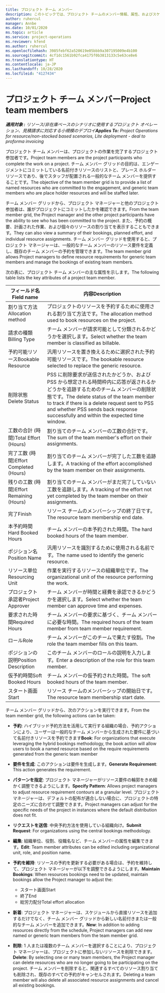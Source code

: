 ```yaml
---
title: プロジェクト チーム メンバー
description: このトピックでは、プロジェクト チームのメンバー情報、属性、およびスケジュールを操作する方法に関する情報を提供します。
author: ruhercul
manager: Annbe
ms.date: 10/01/2020
ms.topic: article
ms.service: project-operations
ms.reviewer: kfend
ms.author: ruhercul
ms.openlocfilehash: 3985febf62a520619e05bbb9a307195009e4b100
ms.sourcegitcommit: 4cf1dc1561b92fca4175f0b3813133c5e63ce8e6
ms.translationtype: HT
ms.contentlocale: ja-JP
ms.lasthandoff: 10/28/2020
ms.locfileid: "4127434"
---
```

# <a name="project-team-members"></a><span data-ttu-id="42377-103">プロジェクト チーム メンバー</span><span class="sxs-lookup"><span data-stu-id="42377-103">Project team members</span></span>

<span data-ttu-id="42377-104">_**適用対象 :** リソース/非在庫ベースのシナリオに使用するプロジェクト オペレーション、見積請求に対応する小規模のデプロイ_</span><span class="sxs-lookup"><span data-stu-id="42377-104">_**Applies To:** Project Operations for resource/non-stocked based scenarios, Lite deployment - deal to proforma invoicing_</span></span>

<span data-ttu-id="42377-105">プロジェクト チーム メンバーは、プロジェクトの作業を完了するプロジェクト参加者です。</span><span class="sxs-lookup"><span data-stu-id="42377-105">Project team members are the project participants who complete the work on a project.</span></span> <span data-ttu-id="42377-106">チーム メンバー グリッドの目的は、エンゲージメントにコミットしている名前付きリソースのリストと、プレース ホルダー リソースであり、後でスタッフが配置される一般的なチーム メンバーを提供することです。</span><span class="sxs-lookup"><span data-stu-id="42377-106">The objective of the team member grid is to provide a list of named resources who are committed to the engagement, and generic team members who are place holder resources and will be staffed later.</span></span>

<span data-ttu-id="42377-107">チーム メンバー グリッドから、プロジェクト マネージャーと他のプロジェクト参加者は、誰がプロジェクトにコミットしたかを確認できます。</span><span class="sxs-lookup"><span data-stu-id="42377-107">From the team member grid, the Project manager and the other project participants have the ability to see who has been committed to the project.</span></span> <span data-ttu-id="42377-108">また、予約の概要、計画された作業、および個々のリソースの割り当てを表示することもできます。</span><span class="sxs-lookup"><span data-stu-id="42377-108">They can also view a summary of their bookings, planned effort, and individual resource assignments.</span></span> <span data-ttu-id="42377-109">チーム メンバー グリッドを使用すると、プロジェクト マネージャーは、一般的なチーム メンバーのリソース要件を定義し、既存のチーム メンバーの予約を管理できます。</span><span class="sxs-lookup"><span data-stu-id="42377-109">The team member grid allows Project managers to define resource requirements for generic team members and manage the bookings of existing team members.</span></span>

<span data-ttu-id="42377-110">次の表に、プロジェクト チーム メンバーの主な属性を示します。</span><span class="sxs-lookup"><span data-stu-id="42377-110">The following table lists the key attributes of a project team member.</span></span>

| <span data-ttu-id="42377-111">フィールド名</span><span class="sxs-lookup"><span data-stu-id="42377-111">Field name</span></span>          | <span data-ttu-id="42377-112">内容</span><span class="sxs-lookup"><span data-stu-id="42377-112">Description</span></span>                                                                                                                                                                  |
|--------------------------|-----------------------------------------------------------------------------------------------------------------------------------------------------------------------------------|
| <span data-ttu-id="42377-113">割り当て方法</span><span class="sxs-lookup"><span data-stu-id="42377-113">Allocation method</span></span>        | <span data-ttu-id="42377-114">プロジェクトのリソースを予約するために使用される割り当て方法です。</span><span class="sxs-lookup"><span data-stu-id="42377-114">The allocation method used to book resources on the project.</span></span>                                                                         |
| <span data-ttu-id="42377-115">請求の種類</span><span class="sxs-lookup"><span data-stu-id="42377-115">Billing Type</span></span>             | <span data-ttu-id="42377-116">チーム メンバーが請求可能として分類されるかどうかを選択します。</span><span class="sxs-lookup"><span data-stu-id="42377-116">Select whether the team member is classified as billable.</span></span>                                                                                                                                       |
| <span data-ttu-id="42377-117">予約可能リソース</span><span class="sxs-lookup"><span data-stu-id="42377-117">Bookable Resource</span></span>        | <span data-ttu-id="42377-118">汎用リソースを置き換えるために選択された予約可能リソースです。</span><span class="sxs-lookup"><span data-stu-id="42377-118">The bookable resource selected to replace the generic resource.</span></span>                                                                                                                   |
| <span data-ttu-id="42377-119">削除状態</span><span class="sxs-lookup"><span data-stu-id="42377-119">Delete Status</span></span>            | <span data-ttu-id="42377-120">PSS に削除要求が送信されたかどうか、および PSS から想定される時間枠内に応答が返されるかどうかを追跡するためのチーム メンバーの削除状態です。</span><span class="sxs-lookup"><span data-stu-id="42377-120">The delete status of the team member to track if there is a delete request sent to PSS and whether PSS sends back response successfully and within the expected time window.</span></span> |
| <span data-ttu-id="42377-121">工数の合計 (時間)</span><span class="sxs-lookup"><span data-stu-id="42377-121">Total Effort (Hours)</span></span>     | <span data-ttu-id="42377-122">割り当てのチーム メンバーの工数の合計です。</span><span class="sxs-lookup"><span data-stu-id="42377-122">The sum of the team member's effort on their assignments.</span></span>                                                                                                                         |
| <span data-ttu-id="42377-123">完了工数 (時間)</span><span class="sxs-lookup"><span data-stu-id="42377-123">Effort Completed (Hours)</span></span> | <span data-ttu-id="42377-124">割り当てのチーム メンバーが完了した工数を追跡します。</span><span class="sxs-lookup"><span data-stu-id="42377-124">A tracking of the effort accomplished by the team member on their assignments.</span></span>                                                                                           |
| <span data-ttu-id="42377-125">残りの工数 (時間)</span><span class="sxs-lookup"><span data-stu-id="42377-125">Effort Remaining (Hours)</span></span> | <span data-ttu-id="42377-126">割り当てのチーム メンバーがまだ完了していない工数を追跡します。</span><span class="sxs-lookup"><span data-stu-id="42377-126">A tracking of the effort not yet completed by the team member on their assignments.</span></span>                                                                                    |
| <span data-ttu-id="42377-127">完了</span><span class="sxs-lookup"><span data-stu-id="42377-127">Finish</span></span>                   | <span data-ttu-id="42377-128">リソース チームのメンバーシップの終了日です。</span><span class="sxs-lookup"><span data-stu-id="42377-128">The resource team membership end date.</span></span>                                                                                                                                            |
| <span data-ttu-id="42377-129">本予約時間</span><span class="sxs-lookup"><span data-stu-id="42377-129">Hard Booked Hours</span></span>        | <span data-ttu-id="42377-130">チーム メンバーの本予約された時間。</span><span class="sxs-lookup"><span data-stu-id="42377-130">The hard booked hours of the team member.</span></span>                                                                                                                                                                |
| <span data-ttu-id="42377-131">ポジション名</span><span class="sxs-lookup"><span data-stu-id="42377-131">Position Name</span></span>            | <span data-ttu-id="42377-132">汎用リソースを識別するために使用される名前です。</span><span class="sxs-lookup"><span data-stu-id="42377-132">The name used to identify the generic resource.</span></span>                                                                                                                                   |
| <span data-ttu-id="42377-133">リソース単位</span><span class="sxs-lookup"><span data-stu-id="42377-133">Resourcing Unit</span></span>          | <span data-ttu-id="42377-134">作業を実行するリソースの組織単位です。</span><span class="sxs-lookup"><span data-stu-id="42377-134">The organizational unit of the resource performing the work.</span></span>                                                                                                                      |
| <span data-ttu-id="42377-135">プロジェクト承認者</span><span class="sxs-lookup"><span data-stu-id="42377-135">Project Approver</span></span>         | <span data-ttu-id="42377-136">チーム メンバーが時間と経費を承認できるかどうかを選択します。</span><span class="sxs-lookup"><span data-stu-id="42377-136">Select whether the team member can approve time and expenses.</span></span>                                                                                                                     |
| <span data-ttu-id="42377-137">要求された時間</span><span class="sxs-lookup"><span data-stu-id="42377-137">Required Hours</span></span>           | <span data-ttu-id="42377-138">チーム メンバーの要求に基づく、チーム メンバーに必要な時間。</span><span class="sxs-lookup"><span data-stu-id="42377-138">The required hours of the team member from team member requirement.</span></span>                                                                                                                       |
| <span data-ttu-id="42377-139">ロール</span><span class="sxs-lookup"><span data-stu-id="42377-139">Role</span></span>                     | <span data-ttu-id="42377-140">チーム メンバーがこのチームで果たす役割。</span><span class="sxs-lookup"><span data-stu-id="42377-140">The role the team member fills on this team.</span></span>                                                                                                                                |
| <span data-ttu-id="42377-141">ポジションの説明</span><span class="sxs-lookup"><span data-stu-id="42377-141">Position Description</span></span>     | <span data-ttu-id="42377-142">このチーム メンバーのロールの説明を入力します。</span><span class="sxs-lookup"><span data-stu-id="42377-142">Enter a description of the role for this team member.</span></span>                                                                                                                             |
| <span data-ttu-id="42377-143">仮予約時間</span><span class="sxs-lookup"><span data-stu-id="42377-143">Soft Booked Hours</span></span>        | <span data-ttu-id="42377-144">チーム メンバーの仮予約された時間。</span><span class="sxs-lookup"><span data-stu-id="42377-144">The soft booked hours of the team member.</span></span>                                                                                                                                                                 |
| <span data-ttu-id="42377-145">スタート画面</span><span class="sxs-lookup"><span data-stu-id="42377-145">Start</span></span>                    | <span data-ttu-id="42377-146">リソース チームのメンバーシップの開始日です。</span><span class="sxs-lookup"><span data-stu-id="42377-146">The resource team membership start date.</span></span>                                                                                                                                          |

<span data-ttu-id="42377-147">チーム メンバー グリッドから、次のアクションを実行できます。</span><span class="sxs-lookup"><span data-stu-id="42377-147">From the team member grid, the following actions can be taken:</span></span>

- <span data-ttu-id="42377-148">**予約**: ハイブリッド予約方法を活用して実行する組織の場合、予約アクションにより、ユーザーは一般的なチーム メンバーから生成された要件に基づいて名前付きリソースを予約できます</span><span class="sxs-lookup"><span data-stu-id="42377-148">**Book**: For organizations that execute leveraging the hybrid bookings methodology, the book action will allow users to book a named resource based on the require requirements generated from the generic team member</span></span>
- <span data-ttu-id="42377-149">**要件を生成**: このアクションは要件を生成します。</span><span class="sxs-lookup"><span data-stu-id="42377-149">**Generate Requirement**: This action generates the requirement.</span></span>
- <span data-ttu-id="42377-150">**パターンを指定**: プロジェクト マネージャーがリソース要件の輪郭をきめ細かく調整できるようにします。</span><span class="sxs-lookup"><span data-stu-id="42377-150">**Specify Pattern**: Allows project managers to adjust resource requirement contours at a granular level.</span></span> <span data-ttu-id="42377-151">プロジェクト マネージャーは、デフォルトの配布が適合しない場合に、プロジェクトの特定のニーズに合わせて調整できます。</span><span class="sxs-lookup"><span data-stu-id="42377-151">Project managers can adjust for the specific needs of the project in instances where the default distribution does not fit.</span></span>
- <span data-ttu-id="42377-152">**リクエストを送信**: 中央予約方法を使用している組織向け。</span><span class="sxs-lookup"><span data-stu-id="42377-152">**Submit Request**: For organizations using the central bookings methodology.</span></span>
- <span data-ttu-id="42377-153">**編集**: 組織単位、役割、役職名など、チーム メンバーの属性を編集できます。</span><span class="sxs-lookup"><span data-stu-id="42377-153">**Edit**: Team member attributes can be edited including organizational unit, role, and position name.</span></span>
- <span data-ttu-id="42377-154">**予約を維持**: リソースの予約を更新する必要がある場合は、予約を維持して、プロジェクト マネージャーが以下を調整できるようにします。</span><span class="sxs-lookup"><span data-stu-id="42377-154">**Maintain Bookings**: When resources bookings need to be updated, maintain bookings allow the Project manager to adjust the:</span></span>

    - <span data-ttu-id="42377-155">スタート画面</span><span class="sxs-lookup"><span data-stu-id="42377-155">Start</span></span>
    - <span data-ttu-id="42377-156">終了</span><span class="sxs-lookup"><span data-stu-id="42377-156">End</span></span>
    - <span data-ttu-id="42377-157">総労力配分</span><span class="sxs-lookup"><span data-stu-id="42377-157">Total effort allocation</span></span>

- <span data-ttu-id="42377-158">**新着**: プロジェクト マネージャーは、スケジュールから直接リソースを追加するだけでなく、チーム メンバー グリッドから新しい名前付きまたは一般的なチーム メンバーを追加できます。</span><span class="sxs-lookup"><span data-stu-id="42377-158">**New**: In addition to adding resources directly from the schedule, Project managers can add new named or generic team members from the team member grid.</span></span>
- <span data-ttu-id="42377-159">**削除**: 1 人または複数のチーム メンバーを選択することにより、プロジェクト マネージャーは、プロジェクトに参加しないリソースを削除できます。</span><span class="sxs-lookup"><span data-stu-id="42377-159">**Delete**: By selecting one or many team members, the Project manager can delete resources who are no longer going to be participating on the project.</span></span> <span data-ttu-id="42377-160">チーム メンバーを削除すると、関連するすべてのリソース割り当ても削除され、既存のすべての予約がキャンセルされます。</span><span class="sxs-lookup"><span data-stu-id="42377-160">Deleting a team member will also delete all associated resource assignments and  cancel all existing bookings.</span></span>
